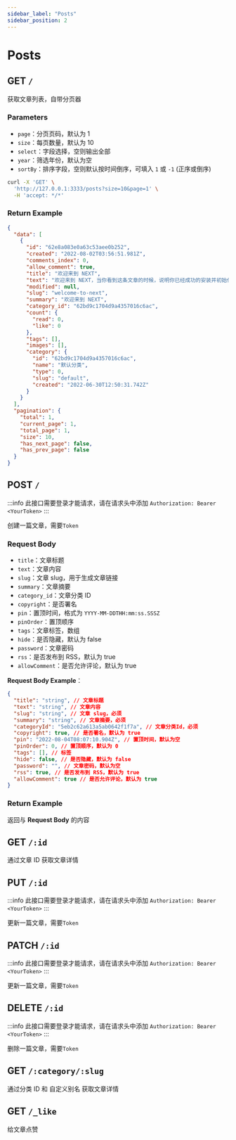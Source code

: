 ```yaml
---
sidebar_label: "Posts"
sidebar_position: 2
---
```


# Posts

## GET `/`

获取文章列表，自带分页器

### Parameters

- `page`：分页页码，默认为 1
- `size`：每页数量，默认为 10
- `select`：字段选择，空则输出全部
- `year`：筛选年份，默认为空
- `sortBy`：排序字段，空则默认按时间倒序，可填入 `1` 或 `-1` (正序或倒序)

```bash
curl -X 'GET' \
  'http://127.0.0.1:3333/posts?size=10&page=1' \
  -H 'accept: */*'
```

### Return Example

```json
{
  "data": [
    {
      "id": "62e8a083e0a63c53aee0b252",
      "created": "2022-08-02T03:56:51.981Z",
      "comments_index": 0,
      "allow_comment": true,
      "title": "欢迎来到 NEXT",
      "text": "欢迎来到 NEXT，当你看到这条文章的时候，说明你已经成功的安装并初始化了 NEXT。",
      "modified": null,
      "slug": "welcome-to-next",
      "summary": "欢迎来到 NEXT",
      "category_id": "62bd9c1704d9a4357016c6ac",
      "count": {
        "read": 0,
        "like": 0
      },
      "tags": [],
      "images": [],
      "category": {
        "id": "62bd9c1704d9a4357016c6ac",
        "name": "默认分类",
        "type": 0,
        "slug": "default",
        "created": "2022-06-30T12:50:31.742Z"
      }
    }
  ],
  "pagination": {
    "total": 1,
    "current_page": 1,
    "total_page": 1,
    "size": 10,
    "has_next_page": false,
    "has_prev_page": false
  }
}
```

## POST `/`

:::info
此接口需要登录才能请求，请在请求头中添加 `Authorization: Bearer <YourToken>`
:::

创建一篇文章，需要`Token`


### Request Body

- `title`：文章标题
- `text`：文章内容
- `slug`：文章 slug，用于生成文章链接
- `summary`：文章摘要
- `category_id`：文章分类 ID
- `copyright`：是否署名
- `pin`：置顶时间，格式为 `YYYY-MM-DDTHH:mm:ss.SSSZ`
- `pinOrder`：置顶顺序
- `tags`：文章标签，数组
- `hide`：是否隐藏，默认为 false
- `password`：文章密码
- `rss`：是否发布到 RSS，默认为 true
- `allowComment`：是否允许评论，默认为 true

**Request Body Example**：

```json
{
  "title": "string", // 文章标题
  "text": "string", // 文章内容
  "slug": "string", // 文章 slug，必须
  "summary": "string", // 文章摘要，必须
  "categoryId": "5eb2c62a613a5ab0642f1f7a", // 文章分类Id，必须
  "copyright": true, // 是否署名，默认为 true
  "pin": "2022-08-04T08:07:10.904Z", // 置顶时间，默认为空
  "pinOrder": 0, // 置顶顺序，默认为 0
  "tags": [], // 标签
  "hide": false, // 是否隐藏，默认为 false
  "password": "", // 文章密码，默认为空
  "rss": true, // 是否发布到 RSS，默认为 true
  "allowComment": true // 是否允许评论，默认为 true
}
```

### Return Example

返回与 **Request Body** 的内容

## GET `/:id`

通过文章 ID 获取文章详情

## PUT `/:id`

:::info
此接口需要登录才能请求，请在请求头中添加 `Authorization: Bearer <YourToken>`
:::

更新一篇文章，需要`Token`

## PATCH `/:id`

:::info
此接口需要登录才能请求，请在请求头中添加 `Authorization: Bearer <YourToken>`
:::

更新一篇文章，需要`Token`

## DELETE `/:id`

:::info
此接口需要登录才能请求，请在请求头中添加 `Authorization: Bearer <YourToken>`
:::

删除一篇文章，需要`Token`

## GET `/:category/:slug`

通过分类 ID 和 自定义别名 获取文章详情

## GET `/_like`

给文章点赞